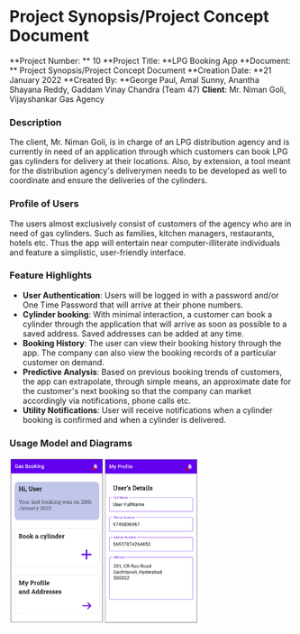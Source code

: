 # Project Synopsis/Project Concept Document

**Project Number: ** 10
**Project Title: **LPG Booking App
**Document: ** Project Synopsis/Project Concept Document
**Creation Date: **21 January 2022
**Created By: **George Paul, Amal Sunny, Anantha Shayana Reddy, Gaddam Vinay Chandra (Team 47)
**Client**: Mr. Niman Goli, Vijayshankar Gas Agency

### Description

The client, Mr. Niman Goli, is in charge of an LPG distribution agency and is currently in need of an application through which customers can book LPG gas cylinders for delivery at their locations. Also, by extension, a tool meant for the distribution agency's deliverymen needs to be developed as well to coordinate and ensure the deliveries of the cylinders.

### Profile of Users

The users almost exclusively consist of customers of the agency who are in need of gas cylinders. Such as families, kitchen managers, restaurants, hotels etc. Thus the app will entertain near computer-illiterate individuals and feature a simplistic, user-friendly interface.

### Feature Highlights

* **User Authentication**: Users will be logged in with a password and/or One Time Password that will arrive at their phone numbers. 
* **Cylinder booking**: With minimal interaction, a customer can book a cylinder through the application that will arrive as soon as possible to a saved address. Saved addresses can be added at any time.
* **Booking History**: The user can view their booking history through the app. The company can also view the booking records of a particular customer on demand.
* **Predictive Analysis**: Based on previous booking trends of customers, the app can extrapolate, through simple means, an approximate date for the customer's next booking so that the company can market accordingly via notifications, phone calls etc.
* **Utility Notifications**: User will receive notifications when a cylinder booking is confirmed and when a cylinder is delivered.

### Usage Model and Diagrams

<img src="Assets/Project Concept/unknown.png" alt="img" style="zoom: 33%;" />

